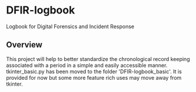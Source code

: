# DFIR-logbook
Logbook for Digital Forensics and Incident Response

## Overview
This project will help to better standardize the chronological record keeping associated with a period in a simple and easily accessible manner.
tkinter_basic.py has been moved to the folder 'DFIR-logbook_basic'. It is provided for now but some more feature rich uses may move away from tkinter.

